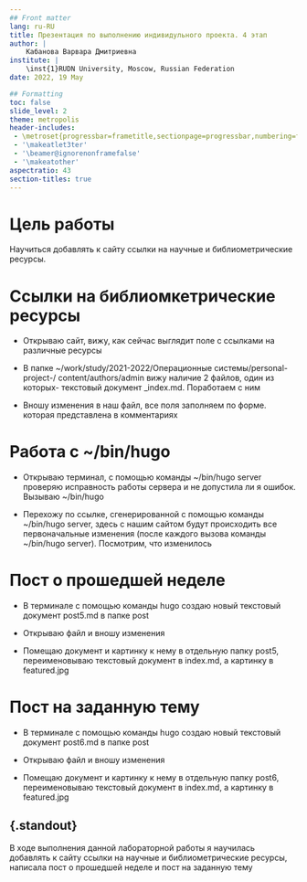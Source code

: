 ```yaml
---
## Front matter
lang: ru-RU
title: Презентация по выполнению индивидульного проекта. 4 этап
author: |
	Кабанова Варвара Дмитриевна
institute: |
	\inst{1}RUDN University, Moscow, Russian Federation
date: 2022, 19 May

## Formatting
toc: false
slide_level: 2
theme: metropolis
header-includes: 
 - \metroset{progressbar=frametitle,sectionpage=progressbar,numbering=fraction}
 - '\makeatlet3ter'
 - '\beamer@ignorenonframefalse'
 - '\makeatother'
aspectratio: 43
section-titles: true
---
```


# Цель работы

Научиться добавлять к сайту ссылки на научные и библиометрические ресурсы.

# Ссылки на библиомкетрические ресурсы

- Открываю сайт, вижу, как сейчас выглядит поле с ссылками на различные ресурсы

- В папке ~/work/study/2021-2022/Операционные системы/personal-project-/
content/authors/admin вижу наличие 2 файлов, один из которых- текстовый документ _index.md. Поработаем с ним 

- Вношу изменения в наш файл, все поля заполняем по форме. которая представлена в комментариях 

# Работа с ~/bin/hugo

- Открываю терминал, с помощью команды ~/bin/hugo server проверяю исправность работы сервера и не допустила ли я ошибок. Вызываю ~/bin/hugo 

- Перехожу по ссылке, сгенерированной с помощью команды ~/bin/hugo server, здесь с нашим сайтом будут происходить все первоначальные изменения (после каждого вызова команды ~/bin/hugo server). Посмотрим, что изменилось 

# Пост о прошедшей неделе

- В терминале с помощью команды hugo создаю новый текстовый документ post5.md в папке post 

- Открываю файл и вношу изменения 

- Помещаю документ и картинку к нему в отдельную папку post5, переименовываю текстовый документ в index.md, а картинку в featured.jpg 

# Пост на заданную тему

- В терминале с помощью команды hugo создаю новый текстовый документ post6.md в папке post 

- Открываю файл и вношу изменения

- Помещаю документ и картинку к нему в отдельную папку post6, переименовываю текстовый документ в index.md, а картинку в featured.jpg 

## {.standout}

В ходе выполнения данной лабораторной работы я научилась добавлять к сайту ссылки на научные и библиометрические ресурсы, написала пост о прошедшей неделе и пост на заданную тему
